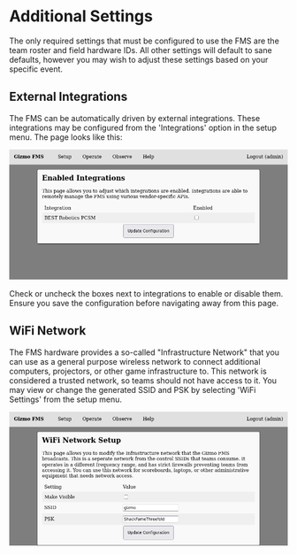 # Additional Settings

The only required settings that must be configured to use the FMS are
the team roster and field hardware IDs.  All other settings will
default to sane defaults, however you may wish to adjust these
settings based on your specific event.

## External Integrations

The FMS can be automatically driven by external integrations.  These
integrations may be configured from the 'Integrations' option in the
setup menu.  The page looks like this:

![fms integrations](../../img/fms_gfx_integrations.png)

Check or uncheck the boxes next to integrations to enable or disable
them.  Ensure you save the configuration before navigating away from
this page.

## WiFi Network

The FMS hardware provides a so-called "Infrastructure Network" that
you can use as a general purpose wireless network to connect
additional computers, projectors, or other game infrastructure to.
This network is considered a trusted network, so teams should not have
access to it.  You may view or change the generated SSID and PSK by
selecting 'WiFi Settings' from the setup menu.

![wifi settings](../../img/fms_gfx_wifi_settings.png)
